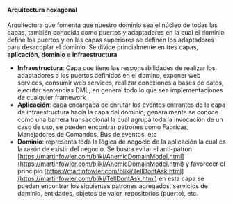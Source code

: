#### Arquitectura hexagonal

Arquitectura que fomenta que nuestro dominio sea el núcleo de todas las capas, también conocida como puertos y
adaptadores en la cual el dominio define los puertos y en las capas superiores se definen los adaptadores para
desacoplar el dominio. Se divide princialmente en tres capas, **aplicación**, **dominio** e **infraestructura**

- **Infraestructura**: Capa que tiene las responsabilidades de realizar los adaptadores a los puertos definidos en el
  domino, exponer web services, consumir web services, realizar conexiones a bases de datos, ejecutar sentencias DML, en
  general todo lo que sea implementaciones de cualquier framework
- **Aplicación**: capa encargada de enrutar los eventos entrantes de la capa de infraestructura hacía la capa del
  dominio, generalmente se conoce como una barrera transaccional la cual agrupa toda la invocación de un caso de uso, se
  pueden encontrar patrones como Fabricas, Manejadores de Comandos, Bus de eventos, etc
- **Dominio**: representa toda la lógica de negocio de la aplicación la cual es la razón de existir del negocio. Se
  busca evitar el
  anti-patron [https://martinfowler.com/bliki/AnemicDomainModel.html](https://martinfowler.com/bliki/AnemicDomainModel.html)
  y favorecer el
  principio [https://martinfowler.com/bliki/TellDontAsk.html](https://martinfowler.com/bliki/TellDontAsk.html) en esta
  capa se pueden encontrar los siguientes patrones agregados, servicios de dominio, entidades, objetos de valor,
  repositorios (puerto), etc.
